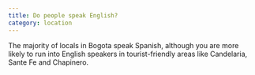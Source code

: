 ```yaml
---
title: Do people speak English?
category: location
---
```


The majority of locals in Bogota speak Spanish, although you are more likely to run into English speakers in tourist-friendly areas like Candelaria, Sante Fe and Chapinero.
